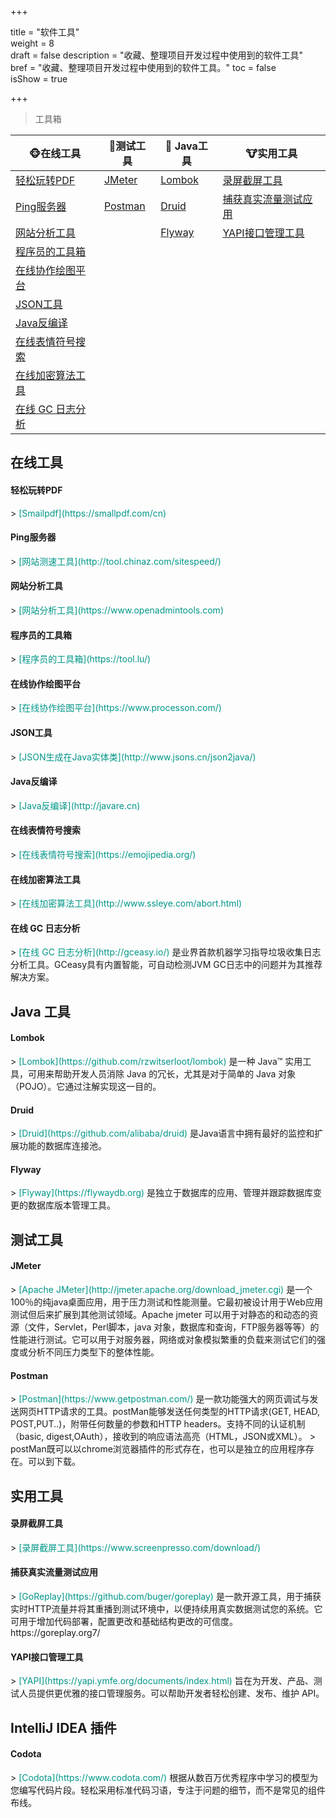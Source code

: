 +++

title = "软件工具"  
weight = 8  
draft = false 
description = "收藏、整理项目开发过程中使用到的软件工具"  
bref = "收藏、整理项目开发过程中使用到的软件工具。"
toc = false  
isShow = true

+++

> 工具箱

|🐵在线工具|🦍测试工具| 🦊  Java工具  |     🐮实用工具  |   
|---|---|---|---|  
<a href="#轻松玩转PDF" class="toc-link node-name--H3  is-active-link">轻松玩转PDF</a> |<a href="#JMeter" class="toc-link node-name--H3  is-active-link">JMeter</a> | <a href="#Lombok" class="toc-link node-name--H3  is-active-link">Lombok</a>| <a href="#录屏截屏工具" class="toc-link node-name--H3  is-active-link">录屏截屏工具</a>  
<a href="#Ping服务器" class="toc-link node-name--H3  is-active-link">Ping服务器</a> |<a href="#Postman" class="toc-link node-name--H3  is-active-link">Postman</a> |<a href="#Druid" class="toc-link node-name--H3  is-active-link">Druid</a>| <a href="#捕获真实流量测试应用" class="toc-link node-name--H3  is-active-link">捕获真实流量测试应用</a>  
<a href="#网站分析工具" class="toc-link node-name--H3  is-active-link">网站分析工具</a> | | <a href="#Flyway" class="toc-link node-name--H3  is-active-link">Flyway</a>| <a href="#YAPI接口管理工具" class="toc-link node-name--H3  is-active-link">YAPI接口管理工具</a>   
<a href="#程序员的工具箱" class="toc-link node-name--H3  is-active-link">程序员的工具箱</a> | |   
<a href="#在线协作绘图平台" class="toc-link node-name--H3  is-active-link">在线协作绘图平台</a> | |   
<a href="#JSON工具" class="toc-link node-name--H3  is-active-link">JSON工具</a> | |   
<a href="#Java反编译" class="toc-link node-name--H3  is-active-link">Java反编译</a> | |   
<a href="#在线表情符号搜索" class="toc-link node-name--H3  is-active-link">在线表情符号搜索</a> | |  
<a href="#在线加密算法工具" class="toc-link node-name--H3  is-active-link">在线加密算法工具</a> | |  
<a href="#在线 GC 日志分析" class="toc-link node-name--H3  is-active-link">在线 GC 日志分析</a> | |  

## 在线工具

<h4 id="轻松玩转PDF" data-scroll-id="轻松玩转PDF" tabindex="-1" style="outline: none;">轻松玩转PDF</h4>
> <font color=#009688>[Smailpdf](https://smallpdf.com/cn) </font>

<h4 id="Ping服务器" data-scroll-id="Ping服务器" tabindex="-1" style="outline: none;">Ping服务器</h4>
> <font color=#009688>[网站测速工具](http://tool.chinaz.com/sitespeed/) </font>

<h4 id="网站分析工具" data-scroll-id="网站分析工具" tabindex="-1" style="outline: none;">网站分析工具</h4>
> <font color=#009688>[网站分析工具](https://www.openadmintools.com) </font>

<h4 id="程序员的工具箱" data-scroll-id="程序员的工具箱" tabindex="-1" style="outline: none;">程序员的工具箱</h4>
> <font color=#009688>[程序员的工具箱](https://tool.lu/) </font>

<h4 id="在线协作绘图平台" data-scroll-id="在线协作绘图平台" tabindex="-1" style="outline: none;">在线协作绘图平台</h4>
> <font color=#009688>[在线协作绘图平台](https://www.processon.com/) </font>

<h4 id="JSON工具" data-scroll-id="JSON工具" tabindex="-1" style="outline: none;">JSON工具</h4>
> <font color=#009688>[JSON生成在Java实体类](http://www.jsons.cn/json2java/) </font>

<h4 id="Java反编译" data-scroll-id="Java反编译" tabindex="-1" style="outline: none;">Java反编译</h4>
> <font color=#009688>[Java反编译](http://javare.cn) </font>

<h4 id="在线表情符号搜索" data-scroll-id="在线表情符号搜索" tabindex="-1" style="outline: none;">在线表情符号搜索</h4>
> <font color=#009688>[在线表情符号搜索](https://emojipedia.org/) </font>

<h4 id="在线加密算法工具" data-scroll-id="在线加密算法工具" tabindex="-1" style="outline: none;">在线加密算法工具</h4>
> <font color=#009688>[在线加密算法工具](http://www.ssleye.com/abort.html) </font>

<h4 id="在线 GC 日志分析" data-scroll-id="在线 GC 日志分析" tabindex="-1" style="outline: none;">在线 GC 日志分析</h4>
> <font color=#009688>[在线 GC 日志分析](http://gceasy.io/) </font>是业界首款机器学习指导垃圾收集日志分析工具。GCeasy具有内置智能，可自动检测JVM GC日志中的问题并为其推荐解决方案。

## Java 工具
<h4 id="Lombok" data-scroll-id="Lombok" tabindex="-1" style="outline: none;">Lombok</h4>
> <font color=#009688>[Lombok](https://github.com/rzwitserloot/lombok) </font>是一种 Java™ 实用工具，可用来帮助开发人员消除 Java 的冗长，尤其是对于简单的 Java 对象（POJO）。它通过注解实现这一目的。

<h4 id="Druid" data-scroll-id="Druid" tabindex="-1" style="outline: none;">Druid</h4>
> <font color=#009688>[Druid](https://github.com/alibaba/druid) </font>是Java语言中拥有最好的监控和扩展功能的数据库连接池。

<h4 id="Flyway" data-scroll-id="Flyway" tabindex="-1" style="outline: none;">Flyway</h4>
> <font color=#009688>[Flyway](https://flywaydb.org) </font> 是独立于数据库的应用、管理并跟踪数据库变更的数据库版本管理工具。

## 测试工具
<h4 id="JMeter" data-scroll-id="JMeter" tabindex="-1" style="outline: none;">JMeter</h4>
> <font color=#009688>[Apache JMeter](http://jmeter.apache.org/download_jmeter.cgi) </font> 是一个100％的纯java桌面应用，用于压力测试和性能测量。它最初被设计用于Web应用测试但后来扩展到其他测试领域。Apache jmeter 可以用于对静态的和动态的资源（文件，Servlet，Perl脚本，java 对象，数据库和查询，FTP服务器等等）的性能进行测试。它可以用于对服务器，网络或对象模拟繁重的负载来测试它们的强度或分析不同压力类型下的整体性能。

<h4 id="Postman" data-scroll-id="Postman" tabindex="-1" style="outline: none;">Postman</h4>
> <font color=#009688>[Postman](https://www.getpostman.com/) </font> 是一款功能强大的网页调试与发送网页HTTP请求的工具。postMan能够发送任何类型的HTTP请求(GET, HEAD, POST,PUT..)，附带任何数量的参数和HTTP headers。支持不同的认证机制（basic, digest,OAuth），接收到的响应语法高亮（HTML，JSON或XML）。
> postMan既可以以chrome浏览器插件的形式存在，也可以是独立的应用程序存在。可以到下载。

## 实用工具

<h4 id="录屏截屏工具" data-scroll-id="录屏截屏工具" tabindex="-1" style="outline: none;">录屏截屏工具</h4>
> <font color=#009688>[录屏截屏工具](https://www.screenpresso.com/download/) </font>

<h4 id="捕获真实流量测试应用" data-scroll-id="捕获真实流量测试应用" tabindex="-1" style="outline: none;">捕获真实流量测试应用</h4>
> <font color=#009688>[GoReplay](https://github.com/buger/goreplay) </font>是一款开源工具，用于捕获实时HTTP流量并将其重播到测试环境中，以便持续用真实数据测试您的系统。它可用于增加代码部署，配置更改和基础结构更改的可信度。 
https://goreplay.org7/

<h4 id="YAPI接口管理工具" data-scroll-id="YAPI接口管理工具" tabindex="-1" style="outline: none;">YAPI接口管理工具</h4>
> <font color=#009688>[YAPI](https://yapi.ymfe.org/documents/index.html) </font>旨在为开发、产品、测试人员提供更优雅的接口管理服务。可以帮助开发者轻松创建、发布、维护 API。

## IntelliJ IDEA 插件
<h4 id="Codota" data-scroll-id="Codota" tabindex="-1" style="outline: none;">Codota</h4>
> <font color=#009688>[Codota](https://www.codota.com/) </font>根据从数百万优秀程序中学习的模型为您编写代码片段。轻松采用标准代码习语，专注于问题的细节，而不是常见的组件布线。

